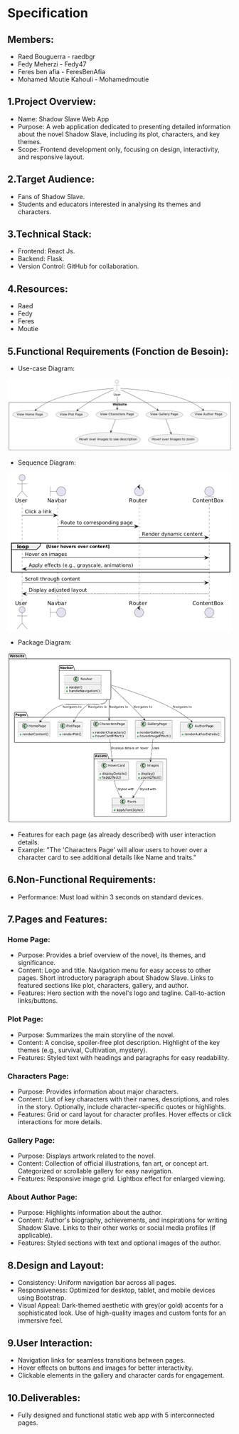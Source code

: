 # Specification

## Members:
- Raed Bouguerra - raedbgr
- Fedy Meherzi - Fedy47
- Feres ben afia - FeresBenAfia
- Mohamed Moutie Kahouli - Mohamedmoutie

## 1.Project Overview:
- Name: Shadow Slave Web App
- Purpose:
    A web application dedicated to presenting detailed information about the novel Shadow Slave, including its plot, characters, and key themes.
- Scope:
    Frontend development only, focusing on design, interactivity, and responsive layout.

## 2.Target Audience:
- Fans of Shadow Slave.
- Students and educators interested in analysing its themes and characters.

## 3.Technical Stack:
- Frontend: React Js.
- Backend: Flask.
- Version Control: GitHub for collaboration.


## 4.Resources:
- Raed
- Fedy
- Feres
- Moutie

## 5.Functional Requirements (Fonction de Besoin):

- Use-case Diagram:

![Use Case Diagram](/docs/use-case-diagram.png)

- Sequence Diagram:

![Sequence Diagram](/docs/sequence-diagram.png)

- Package Diagram:

![Package Diagram](/docs/package-diagram.png)

- Features for each page (as already described) with user interaction details.
- Example: 
    "The 'Characters Page' will allow users to hover over a character card to see additional details like Name and traits."

## 6.Non-Functional Requirements:
- Performance: Must load within 3 seconds on standard devices.


## 7.Pages and Features:
### Home Page:
- Purpose: 
    Provides a brief overview of the novel, its themes, and significance.
- Content: 
    Logo and title.
    Navigation menu for easy access to other pages.
    Short introductory paragraph about Shadow Slave.
    Links to featured sections like plot, characters, gallery, and author.
- Features:
    Hero section with the novel's logo and tagline.
    Call-to-action links/buttons.

### Plot Page:
- Purpose: 
    Summarizes the main storyline of the novel.
- Content: 
    A concise, spoiler-free plot description.
    Highlight of the key themes (e.g., survival, Cultivation, mystery).
- Features:
    Styled text with headings and paragraphs for easy readability.

### Characters Page:
- Purpose: 
    Provides information about major characters.
- Content: 
    List of key characters with their names, descriptions, and roles in the story.
    Optionally, include character-specific quotes or highlights.
- Features:
    Grid or card layout for character profiles.
    Hover effects or click interactions for more details.

### Gallery Page:
- Purpose: 
    Displays artwork related to the novel.
- Content: 
    Collection of official illustrations, fan art, or concept art.
    Categorized or scrollable gallery for easy navigation.
- Features:
    Responsive image grid.
    Lightbox effect for enlarged viewing.

### About Author Page:
- Purpose: 
    Highlights information about the author.
- Content: 
    Author's biography, achievements, and inspirations for writing Shadow Slave.
    Links to their other works or social media profiles (if applicable).
- Features:
    Styled sections with text and optional images of the author.



## 8.Design and Layout:
- Consistency: Uniform navigation bar across all pages.
- Responsiveness: 
    Optimized for desktop, tablet, and mobile devices using Bootstrap.
- Visual Appeal:
    Dark-themed aesthetic with grey(or gold) accents for a sophisticated look.
    Use of high-quality images and custom fonts for an immersive feel.


## 9.User Interaction:
- Navigation links for seamless transitions between pages.
- Hover effects on buttons and images for better interactivity.
- Clickable elements in the gallery and character cards for engagement.

## 10.Deliverables:
- Fully designed and functional static web app with 5 interconnected pages.













